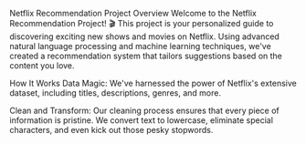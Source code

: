 Netflix Recommendation Project
Overview
Welcome to the Netflix Recommendation Project! 🎬 This project is your personalized guide to discovering exciting new shows and movies on Netflix. Using advanced natural language processing and machine learning techniques, we've created a recommendation system that tailors suggestions based on the content you love.

How It Works
Data Magic: We've harnessed the power of Netflix's extensive dataset, including titles, descriptions, genres, and more.

Clean and Transform: Our cleaning process ensures that every piece of information is pristine. We convert text to lowercase, eliminate special characters, and even kick out those pesky stopwords.
